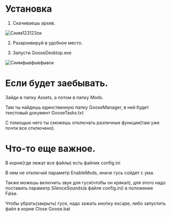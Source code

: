 # Установка
1. Скачиваешь архив.
   
![Сним123123ок](https://github.com/p4sh4bsc/small-goose/assets/120973158/e8d1f8e5-9a84-4f44-8589-f9b2ab386eba)

2. Разархивируй в удобное место.

3. Запусти GooseDesktop.exe
   
![Снимфывфывфывок](https://github.com/p4sh4bsc/small-goose/assets/120973158/a682d64c-1dc6-40a3-a474-0806bffcd038)



# Если будет заебывать.

Зайди в папку Assets, а потом в папку Mods.

Там ты найдешь единственную папку GooseManager, в ней будет текстовый документ GooseTasks.txt

С помощью него ты сможешь отключать различные функции(там уже почти все отключено).

# Что-то еще важное.

В корне(где лежат все файлы) есть файлик config.ini

В нем не отключай параметр EnableMods, иначе гусь сойдет с ума.

Также можешь включить звук для гуся(чтобы он крякал), для этого надо поставить параметр SilenceSounds(в файле config.ini) в положение False.

Чтобы убрать(закрыть) гуся, надо зажать кнопку escape, либо запустить файл в корне Close Goose.bat
